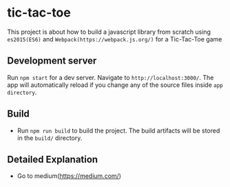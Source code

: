 # tic-tac-toe

This project is about how to build a javascript library from scratch using `es2015(ES6)` and `Webpack(https://webpack.js.org/)`
for a Tic-Tac-Toe game

## Development server

Run `npm start` for a dev server. Navigate to `http://localhost:3000/`. The app will automatically reload if you change any of the source files inside `app directory`.

## Build
 * Run `npm run build` to build the project. The build artifacts will be stored in the `build/` directory.

## Detailed Explanation
 * Go to medium(https://medium.com/)
